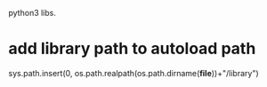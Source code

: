 python3 libs.

# add library path to autoload path
sys.path.insert(0, os.path.realpath(os.path.dirname(__file__))+"/library")